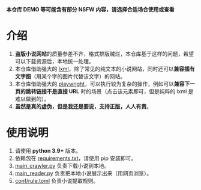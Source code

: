 **本仓库 DEMO 等可能含有部分 NSFW 内容，请选择合适场合使用或查看**

# 介绍
1. **盗版小说网站**的质量参差不齐，格式排版贼烂，本仓库基于这样的问题，希望可以下载资源后，本地统一处理。
2. 本仓库借助强大的 [lxml](https://lxml.de/)，除了常见的纯文本的小说网站，同时还可以**兼容插有文字图**（用某个字的图片代替该文字）的网站。
3. 本仓库借助强大的 [playwright](https://playwright.dev/)，可以执行较为复杂的操作，例如可以**兼容下一页的跳转链接不是直接 URL** 时的场景（点击该元素即可，但是纯粹的 lxml 是难以做到的）。
4. **虽然是真的虚伪，但是我还是要说，支持正版，人人有责**。

# 使用说明
1. 请使用 **python 3.9+** 版本。
2. 依赖包在 [requirements.txt](requirements.txt)，请使用 pip 安装即可。
3. [main_crawler.py](main_crawler.py) 负责下载小说到本地。
4. [main_reader.py](main_reader.py) 负责把本地小说展示出来（用网页浏览）。
5. [conf/rule.toml](conf/rule.toml) 负责小说提取规则。
